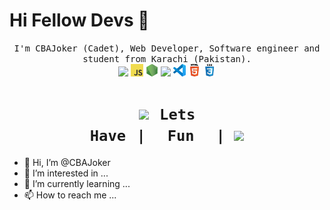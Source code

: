 # Hi Fellow Devs :wave:

<p align="center">
  <samp>
I'm CBAJoker (Cadet),
    Web Developer, Software engineer and student 
    from Karachi (Pakistan).
  </samp>
  <br/>
  
  <img src="https://github-readme-stats.vercel.app/api?username=CBAJoker&theme=vue-dark&show_icons=true&hide_border=false&count_private=true">
<code><img height="20" src="https://raw.githubusercontent.com/github/explore/80688e429a7d4ef2fca1e82350fe8e3517d3494d/topics/javascript/javascript.png"></code>
<code><img height="20" src="https://raw.githubusercontent.com/github/explore/80688e429a7d4ef2fca1e82350fe8e3517d3494d/topics/nodejs/nodejs.png"></code>
<code><img height="20" src="https://camo.githubusercontent.com/d11bc5fc022603363226da69441297bc1f6dda6cd6253d80f5ed010125810aad/68747470733a2f2f692e696d6775722e636f6d2f534931445a66332e706e67"></code>
<code><img height="20" src="https://raw.githubusercontent.com/github/explore/80688e429a7d4ef2fca1e82350fe8e3517d3494d/topics/visual-studio-code/visual-studio-code.png"></code>
<code><img height="20" src="https://raw.githubusercontent.com/github/explore/80688e429a7d4ef2fca1e82350fe8e3517d3494d/topics/html/html.png"></code>
<code><img height="20" src="https://raw.githubusercontent.com/github/explore/80688e429a7d4ef2fca1e82350fe8e3517d3494d/topics/css/css.png"></code>
</p>


# <h1 align="center"> <code>[<img src="https://pbs.twimg.com/media/Dsw0HsjWwAA-8fE.jpg" height="110px">](https://www.facebook.com/joansebastian.cardozosalinas.925/)⠀Lets Have⠀|⠀⠀Fun⠀⠀| [<img src="https://spotify-github-profile.vercel.app/api/view?uid=uwjnzqtalkghfb2gd7ueltxzb&cover_image=true&theme=novatorem&bar_color=ff0000&bar_color_cover=falsespo" background="#fff" height="110px">](https://open.spotify.com/user/uwjnzqtalkghfb2gd7ueltxzb)</code> </h1>

- 👋 Hi, I’m @CBAJoker
- 👀 I’m interested in ...
- 🌱 I’m currently learning ...
- 📫 How to reach me ...

<!---
CBAJoker/CBAJoker is a ✨ special ✨ repository because its `README.md` (this file) appears on your GitHub profile.
You can click the Preview link to take a look at your changes.
--->
